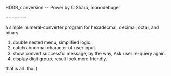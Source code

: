 HDOB_conversion -- Power by C Sharp, monodebuger

=======

a simple numeral-converter program for hexadecmal, decimal, octal, and binary.

  1) double nested menu, simplified logic.
  2) catch abnormal character of user input.
  3) show convert successful message, by the way, Ask user re-query again.
  4) display digit group, result look more friendly.
  
  that is all.
  thx.:)
